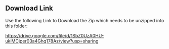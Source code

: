 ## Download Link
Use the following Link to Download the Zip which needs to be unzipped into this folder:

https://drive.google.com/file/d/1SbZ0UzA0HU-ukiMCjper03a4Ghq178Az/view?usp=sharing